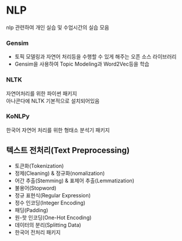 # NLP
nlp 관련하여 개인 실습 및 수업시간의 실습 모음


### Gensim
- 토픽 모델링과 자연어 처리등을 수행할 수 있게 해주는 오픈 소스 라이브러리
- Gensim을 사용하여 Topic Modeling과 Word2Vec등을 학습

### NLTK
자연어처리를 위한 파이썬 패키지  
아나콘다에 NLTK 기본적으로 설치되어있음  
### KoNLPy
한국어 자연어 처리를 위한 형태소 분석기 패키지

## 텍스트 전처리(Text Preprocessing)
- 토큰화(Tokenization)
- 정제(Cleaning) & 정규화(nomalization)
- 어간 추출(Stemming) & 표제어 추출(Lemmatization)
- 불용어(Stopword)
- 정규 표현식(Regular Expression)
- 정수 인코딩(Integer Encoding)
- 패딩(Padding)
- 원-핫 인코딩(One-Hot Encoding)
- 데이터의 분리(Splitting Data)
- 한국어 전처리 패키지

